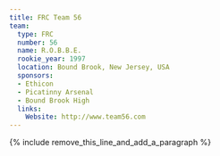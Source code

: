 ```yaml
---
title: FRC Team 56
team:
  type: FRC
  number: 56
  name: R.O.B.B.E.
  rookie_year: 1997
  location: Bound Brook, New Jersey, USA
  sponsors:
  - Ethicon
  - Picatinny Arsenal
  - Bound Brook High
  links:
    Website: http://www.team56.com
---
```


{% include remove_this_line_and_add_a_paragraph %}